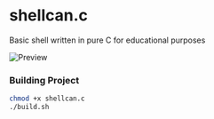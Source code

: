 # shellcan.c
Basic shell written in pure C for educational purposes 

<img title="Preview" src="/images/boo.svg">

### Building Project
```bash
chmod +x shellcan.c 
./build.sh
```
